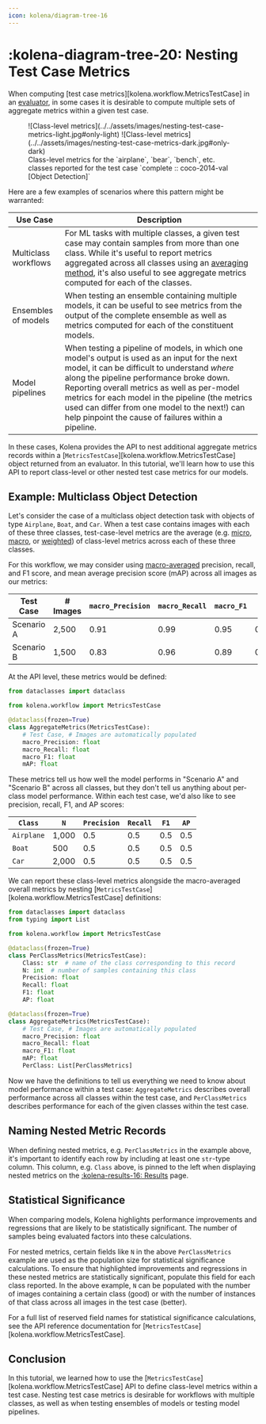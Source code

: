 ```yaml
---
icon: kolena/diagram-tree-16
---
```


# :kolena-diagram-tree-20: Nesting Test Case Metrics

When computing [test case metrics][kolena.workflow.MetricsTestCase] in an
[evaluator](../../reference/workflow/evaluator.md), in some cases it is desirable to compute multiple sets of aggregate
metrics within a given test case.

<!-- markdownlint-disable MD013 -->
<figure markdown>
  ![Class-level metrics](../../assets/images/nesting-test-case-metrics-light.jpg#only-light)
  ![Class-level metrics](../../assets/images/nesting-test-case-metrics-dark.jpg#only-dark)
  <figcaption markdown>Class-level metrics for the `airplane`, `bear`, `bench`, etc. classes reported for the test case `complete :: coco-2014-val [Object Detection]`</figcaption>
</figure>
<!-- markdownlint-enable MD013 -->

Here are a few examples of scenarios where this pattern might be warranted:

| Use Case | Description |
| --- | --- |
| Multiclass workflows | For ML tasks with multiple classes, a given test case may contain samples from more than one class. While it's useful to report metrics aggregated across all classes using an [averaging method](../../metrics/averaging-methods.md), it's also useful to see aggregate metrics computed for each of the classes. |
| Ensembles of models | When testing an ensemble containing multiple models, it can be useful to see metrics from the output of the complete ensemble as well as metrics computed for each of the constituent models. |
| Model pipelines | When testing a pipeline of models, in which one model's output is used as an input for the next model, it can be difficult to understand _where_ along the pipeline performance broke down. Reporting overall metrics as well as per-model metrics for each model in the pipeline (the metrics used can differ from one model to the next!) can help pinpoint the cause of failures within a pipeline. |

In these cases, Kolena provides the API to nest additional aggregate metrics records within a
[`MetricsTestCase`][kolena.workflow.MetricsTestCase] object returned from an evaluator. In this tutorial, we'll learn
how to use this API to report class-level or other nested test case metrics for our models.

## Example: Multiclass Object Detection

Let's consider the case of a multiclass object detection task with objects of type `Airplane`, `Boat`, and `Car`.
When a test case contains images with each of these three classes, test-case-level metrics are the average (e.g.
[micro](../../metrics/averaging-methods.md#micro-average), [macro](../../metrics/averaging-methods.md#macro-average), or
[weighted](../../metrics/averaging-methods.md#weighted-average)) of class-level metrics across each of these three classes.

For this workflow, we may consider using [macro-averaged](../../metrics/averaging-methods.md#macro-average) precision,
recall, and F1 score, and mean average precision score (mAP) across all images as our metrics:

| Test Case | # Images | <nobr>`macro_Precision`</nobr> | <nobr>`macro_Recall`</nobr> | <nobr>`macro_F1`</nobr> | <nobr>`mAP`</nobr> |
| --- | --- | --- | --- | --- | --- |
| Scenario A | 2,500 | 0.91 | 0.99 | 0.95 | 0.97 |
| Scenario B | 1,500 | 0.83 | 0.96 | 0.89 | 0.91 |

At the API level, these metrics would be defined:

```python
from dataclasses import dataclass

from kolena.workflow import MetricsTestCase

@dataclass(frozen=True)
class AggregateMetrics(MetricsTestCase):
    # Test Case, # Images are automatically populated
    macro_Precision: float
    macro_Recall: float
    macro_F1: float
    mAP: float
```

These metrics tell us how well the model performs in "Scenario A" and "Scenario B" across all classes,
but they don't tell us anything about per-class model performance.
Within each test case, we'd also like to see precision, recall, F1, and AP
scores:

| `Class` | `N` | `Precision` | `Recall` | `F1` | `AP` |
| --- | --- | --- | --- | --- | --- |
| `Airplane` | 1,000 | 0.5 | 0.5 | 0.5 | 0.5 |
| `Boat` | 500 | 0.5 | 0.5 | 0.5 | 0.5 |
| `Car` | 2,000 | 0.5 | 0.5 | 0.5 | 0.5 |

We can report these class-level metrics alongside the macro-averaged overall metrics by nesting
[`MetricsTestCase`][kolena.workflow.MetricsTestCase] definitions:

```python
from dataclasses import dataclass
from typing import List

from kolena.workflow import MetricsTestCase

@dataclass(frozen=True)
class PerClassMetrics(MetricsTestCase):
    Class: str  # name of the class corresponding to this record
    N: int  # number of samples containing this class
    Precision: float
    Recall: float
    F1: float
    AP: float

@dataclass(frozen=True)
class AggregateMetrics(MetricsTestCase):
    # Test Case, # Images are automatically populated
    macro_Precision: float
    macro_Recall: float
    macro_F1: float
    mAP: float
    PerClass: List[PerClassMetrics]
```

Now we have the definitions to tell us everything we need to know about model performance within a test case:
`AggregateMetrics` describes overall performance across all classes within the test case, and `PerClassMetrics`
describes performance for each of the given classes within the test case.

## Naming Nested Metric Records

When defining nested metrics, e.g. `PerClassMetrics` in the example above, it's important to identify each row by
including at least one `str`-type column. This column, e.g. `Class` above, is pinned to the left when displaying nested
metrics on the [:kolena-results-16: Results](https://app.kolena.com/redirect/results) page.

## Statistical Significance

When comparing models, Kolena highlights performance improvements and regressions that are likely to be statistically
significant. The number of samples being evaluated factors into these calculations.

For nested metrics, certain fields like `N` in the above `PerClassMetrics` example are used as the population size for
statistical significance calculations. To ensure that highlighted improvements and regressions in these nested metrics
are statistically significant, populate this field for each class reported. In the above example, `N` can be populated
with the number of images containing a certain class (good) or with the number of instances of that class across all
images in the test case (better).

For a full list of reserved field names for statistical significance calculations, see the API reference documentation
for [`MetricsTestCase`][kolena.workflow.MetricsTestCase].

## Conclusion

In this tutorial, we learned how to use the [`MetricsTestCase`][kolena.workflow.MetricsTestCase] API to define
class-level metrics within a test case. Nesting test case metrics is desirable for workflows with multiple classes, as
well as when testing ensembles of models or testing model pipelines.
